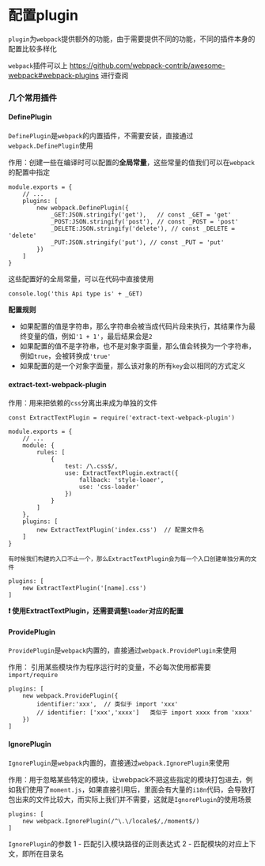 # 配置plugin

`plugin`为`webpack`提供额外的功能，由于需要提供不同的功能，不同的插件本身的配置比较多样化

`webpack`插件可以上 https://github.com/webpack-contrib/awesome-webpack#webpack-plugins 进行查阅

### 几个常用插件
#### DefinePlugin
`DefinePlugin`是`webpack`的内置插件，不需要安装，直接通过`webpack.DefinePlugin`使用

作用：创建一些在编译时可以配置的**全局常量**，这些常量的值我们可以在`webpack`的配置中指定
```
module.exports = {
    // ...
    plugins: [
        new webpack.DefinePlugin({
            _GET:JSON.stringify('get'),   // const _GET = 'get'
            _POST:JSON.stringify('post'), // const _POST = 'post'
            _DELETE:JSON.stringify('delete'), // const _DELETE = 'delete'
            _PUT:JSON.stringify('put'), // const _PUT = 'put'
        })
    ]
}
```
这些配置好的全局常量，可以在代码中直接使用
```
console.log('this Api type is' + _GET)
```

**配置规则**
- 如果配置的值是字符串，那么字符串会被当成代码片段来执行，其结果作为最终变量的值，例如`'1 + 1'`，最后结果会是`2`
- 如果配置的值不是字符串，也不是对象字面量，那么值会转换为一个字符串，例如`true`，会被转换成`'true'`
- 如果配置的是一个对象字面量，那么该对象的所有`key`会以相同的方式定义

#### extract-text-webpack-plugin

作用：用来把依赖的`css`分离出来成为单独的文件
```
const ExtractTextPlugin = require('extract-text-webpack-plugin')

module.exports = {
    // ...
    module: {
        rules: [
            {
                test: /\.css$/,
                use: ExtractTextPlugin.extract({
                    fallback: 'style-loaer',
                    use: 'css-loader'
                })
            }
        ]
    },
    plugins: [
        new ExtractTextPlugin('index.css')  // 配置文件名
    ]
}
```
```
有时候我们构建的入口不止一个，那么ExtractTextPlugin会为每一个入口创建单独分离的文件

plugins: [
    new ExtractTextPlugin('[name].css')
]
```
**❗ 使用ExtractTextPlugin，还需要调整`loader`对应的配置**


#### ProvidePlugin
`ProvidePlugin`是`webpack`内置的，直接通过`webpack.ProvidePlugin`来使用

作用： 引用某些模块作为程序运行时的变量，不必每次使用都需要`import/require`

```
plugins: [
    new webpack.ProvidePlugin({
        identifier:'xxx',  // 类似于 import 'xxx'  
        // identifier: ['xxx','xxxx']   类似于 import xxxx from 'xxxx'
    })
]
```


#### IgnorePlugin
`IgnorePlugin`是`webpack`内置的，直接通过`webpack.IgnorePlugin`来使用

作用：用于忽略某些特定的模块，让webpack不把这些指定的模块打包进去，例如我们使用了`moment.js`，如果直接引用后，里面会有大量的`i18n`代码，会导致打包出来的文件比较大，而实际上我们并不需要，这就是`IgnorePlugin`的使用场景
```
plugins: [
    new webpack.IgnorePlugin(/^\.\/locale$/,/moment$/)
]
```
`IgnorePlugin`的参数
1 - 匹配引入模块路径的正则表达式
2 - 匹配模块的对应上下文，即所在目录名